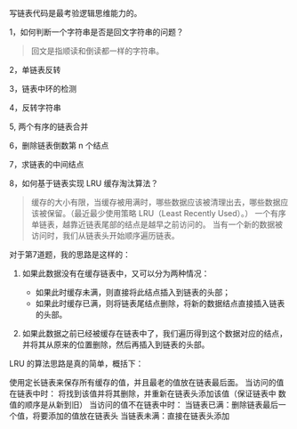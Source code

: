 写链表代码是最考验逻辑思维能力的。

1，如何判断一个字符串是否是回文字符串的问题？

>回文是指顺读和倒读都一样的字符串。

2，单链表反转

3，链表中环的检测

4，反转字符串

5, 两个有序的链表合并

6，删除链表倒数第 n 个结点

7，求链表的中间结点

8，如何基于链表实现 LRU 缓存淘汰算法？

>缓存的大小有限，当缓存被用满时，哪些数据应该被清理出去，哪些数据应该被保留。（最近最少使用策略 LRU（Least Recently Used）。）
一个有序单链表，越靠近链表尾部的结点是越早之前访问的。
当有一个新的数据被访问时，我们从链表头开始顺序遍历链表。

对于第7道题，我的思路是这样的：

1) 如果此数据没有在缓存链表中，又可以分为两种情况：

    - 如果此时缓存未满，则直接将此结点插入到链表的头部；
    - 如果此时缓存已满，则将链表尾结点删除，将新的数据结点直接插入链表的头部。

2) 如果此数据之前已经被缓存在链表中了，我们遍历得到这个数据对应的结点，并将其从原来的位置删除，然后再插入到链表的头部。

LRU 的算法思路是真的简单，概括下： 

使用定长链表来保存所有缓存的值，并且最老的值放在链表最后面。
当访问的值在链表中时： 将找到该值并将其删除，并重新在链表头添加该值（保证链表中 数值的顺序是从新到旧） 
当访问的值不在链表中时： 当链表已满：删除链表最后一个值，将要添加的值放在链表头 当链表未满：直接在链表头添加




